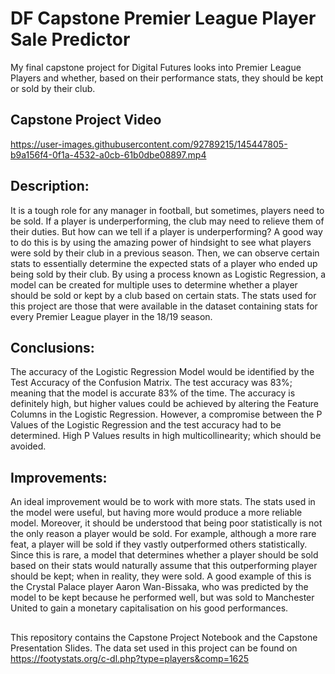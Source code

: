 # DF Capstone Premier League Player Sale Predictor
My final capstone project for Digital Futures looks into Premier League Players and whether, based on their performance stats, they should be kept or sold by their club. 
## Capstone Project Video
https://user-images.githubusercontent.com/92789215/145447805-b9a156f4-0f1a-4532-a0cb-61b0dbe08897.mp4

## Description:
It is a tough role for any manager in football, but sometimes, players need to be sold. If a player is underperforming, the club may need to relieve them of their duties. But how can we tell if a player is underperforming? 
A good way to do this is by using the amazing power of hindsight to see what players were sold by their club in a previous season. Then, we can observe certain stats to essentially determine the expected stats of a player who ended up being sold by their club.
By using a process known as Logistic Regression, a model can be created for multiple uses to determine whether a player should be sold or kept by a club based on certain stats.
The stats used for this project are those that were available in the dataset containing stats for every Premier League player in the 18/19 season. 

## Conclusions:
The accuracy of the Logistic Regression Model would be identified by the Test Accuracy of the Confusion Matrix. The test accuracy was 83%; meaning that the model is accurate 83% of the time.
The accuracy is definitely high, but higher values could be achieved by altering the Feature Columns in the Logistic Regression. However, a compromise between the P Values of the Logistic Regression and the test accuracy had to be determined. High P Values results in high multicollinearity; which should be avoided. 

## Improvements:
An ideal improvement would be to work with more stats. The stats used in the model were useful, but having more would produce a more reliable model. 
Moreover, it should be understood that being poor statistically is not the only reason a player would be sold. For example, although a more rare feat, a player will be sold if they vastly outperformed others statistically. Since this is rare, a model that determines whether a player should be sold based on their stats would naturally assume that this outperforming player should be kept; when in reality, they were sold. 
A good example of this is the Crystal Palace player Aaron Wan-Bissaka, who was predicted by the model to be kept because he performed well, but was sold to Manchester United to gain a monetary capitalisation on his good performances. 

##
This repository contains the Capstone Project Notebook and the Capstone Presentation Slides. 
The data set used in this project can be found on https://footystats.org/c-dl.php?type=players&comp=1625

